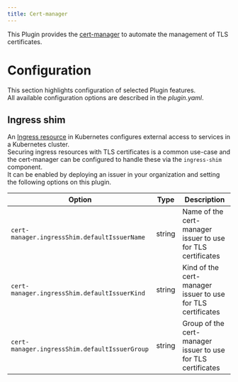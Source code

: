 ```yaml
---
title: Cert-manager
---
```


This Plugin provides the [cert-manager](https://github.com/cert-manager/cert-manager) to automate the management of TLS certificates.

# Configuration

This section highlights configuration of selected Plugin features.  
All available configuration options are described in the *plugin.yaml*.

## Ingress shim

An [Ingress resource](https://kubernetes.io/docs/concepts/services-networking/ingress) in Kubernetes configures external access to services in a Kubernetes cluster.   
Securing ingress resources with TLS certificates is a common use-case and the cert-manager can be configured to handle these via the `ingress-shim` component.  
It can be enabled by deploying an issuer in your organization and setting the following options on this plugin.

| Option | Type   | Description                                                  |
| --- |--------|--------------------------------------------------------------|
| `cert-manager.ingressShim.defaultIssuerName` | string | Name of the cert-manager issuer to use for TLS certificates  |
| `cert-manager.ingressShim.defaultIssuerKind` | string | Kind of the cert-manager issuer to use for TLS certificates  |
| `cert-manager.ingressShim.defaultIssuerGroup` | string | Group of the cert-manager issuer to use for TLS certificates |
